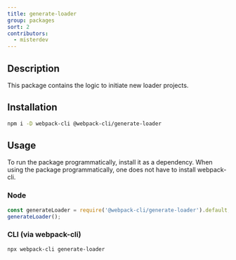 ```yaml
---
title: generate-loader
group: packages
sort: 2
contributors:
  - misterdev
---
```


## Description

This package contains the logic to initiate new loader projects.

## Installation

```bash
npm i -D webpack-cli @webpack-cli/generate-loader
```

## Usage

To run the package programmatically, install it as a dependency. When using the package programmatically, one does not have to install webpack-cli.

### Node

```js
const generateLoader = require('@webpack-cli/generate-loader').default;
generateLoader();
```

### CLI (via webpack-cli)

```bash
npx webpack-cli generate-loader
```
